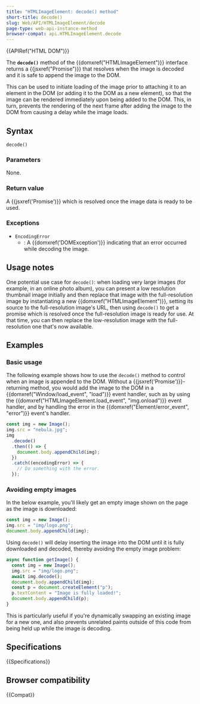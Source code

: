 ```yaml
---
title: "HTMLImageElement: decode() method"
short-title: decode()
slug: Web/API/HTMLImageElement/decode
page-type: web-api-instance-method
browser-compat: api.HTMLImageElement.decode
---
```


{{APIRef("HTML DOM")}}

The **`decode()`**
method of the {{domxref("HTMLImageElement")}} interface returns a
{{jsxref("Promise")}} that resolves when the image is decoded and it is safe to append
the image to the DOM.

This can be used to initiate loading of the image prior
to attaching it to an element in the DOM (or adding it to the DOM as a new element), so
that the image can be rendered immediately upon being added to the DOM. This, in turn,
prevents the rendering of the next frame after adding the image to the DOM from causing
a delay while the image loads.

## Syntax

```js-nolint
decode()
```

### Parameters

None.

### Return value

A {{jsxref('Promise')}} which is resolved once the image data is ready to be used.

### Exceptions

- `EncodingError`
  - : A {{domxref('DOMException')}} indicating that an error occurred while decoding the
    image.

## Usage notes

One potential use case for `decode()`: when loading very large images (for
example, in an online photo album), you can present a low resolution thumbnail image
initially and then replace that image with the full-resolution image by instantiating a
new {{domxref("HTMLImageElement")}}, setting its source to the full-resolution image's
URL, then using `decode()` to get a promise which is resolved once the
full-resolution image is ready for use. At that time, you can then replace the
low-resolution image with the full-resolution one that's now available.

## Examples

### Basic usage

The following example shows how to use the `decode()` method to control when
an image is appended to the DOM. Without a {{jsxref('Promise')}}-returning method, you
would add the image to the DOM in a {{domxref("Window/load_event", "load")}} event handler, such as by using
the {{domxref("HTMLImageElement.load_event", "img.onload")}} event handler, and by
handling the error in the {{domxref("Element/error_event", "error")}} event's handler.

```js
const img = new Image();
img.src = "nebula.jpg";
img
  .decode()
  .then(() => {
    document.body.appendChild(img);
  })
  .catch((encodingError) => {
    // Do something with the error.
  });
```

### Avoiding empty images

In the below example, you'll likely get an empty image shown on the page as the image is downloaded:

```js
const img = new Image();
img.src = "img/logo.png";
document.body.appendChild(img);
```

Using `decode()` will delay inserting the image into the DOM until it is fully downloaded and decoded, thereby avoiding the empty image problem:

```js
async function getImage() {
  const img = new Image();
  img.src = "img/logo.png";
  await img.decode();
  document.body.appendChild(img);
  const p = document.createElement("p");
  p.textContent = "Image is fully loaded!";
  document.body.appendChild(p);
}
```

This is particularly useful if you're dynamically swapping an existing image for a new one, and also prevents unrelated paints outside of this code from being held up while the image is decoding.

## Specifications

{{Specifications}}

## Browser compatibility

{{Compat}}
